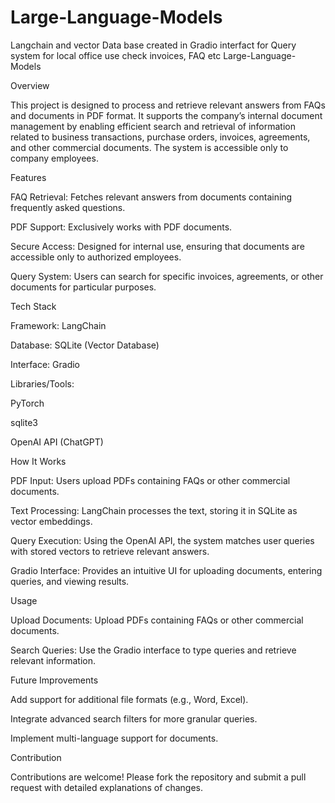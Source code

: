 # Large-Language-Models
Langchain  and vector  Data base  created in  Gradio interfact  for Query  system for local office use check invoices, FAQ etc
Large-Language-Models

Overview

This project is designed to process and retrieve relevant answers from FAQs and documents in PDF format. It supports the company’s internal document management by enabling efficient search and retrieval of information related to business transactions, purchase orders, invoices, agreements, and other commercial documents. The system is accessible only to company employees.

Features

FAQ Retrieval: Fetches relevant answers from documents containing frequently asked questions.

PDF Support: Exclusively works with PDF documents.

Secure Access: Designed for internal use, ensuring that documents are accessible only to authorized employees.

Query System: Users can search for specific invoices, agreements, or other documents for particular purposes.

Tech Stack

Framework: LangChain

Database: SQLite (Vector Database)

Interface: Gradio

Libraries/Tools:

PyTorch

sqlite3

OpenAI API (ChatGPT)

How It Works

PDF Input: Users upload PDFs containing FAQs or other commercial documents.

Text Processing: LangChain processes the text, storing it in SQLite as vector embeddings.

Query Execution: Using the OpenAI API, the system matches user queries with stored vectors to retrieve relevant answers.

Gradio Interface: Provides an intuitive UI for uploading documents, entering queries, and viewing results.

Usage

Upload Documents: Upload PDFs containing FAQs or other commercial documents.

Search Queries: Use the Gradio interface to type queries and retrieve relevant information.

Future Improvements

Add support for additional file formats (e.g., Word, Excel).

Integrate advanced search filters for more granular queries.

Implement multi-language support for documents.

Contribution

Contributions are welcome! Please fork the repository and submit a pull request with detailed explanations of changes.
